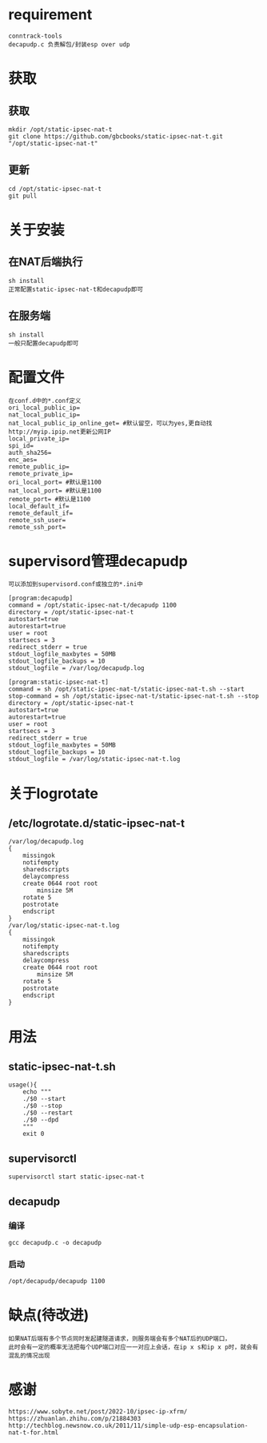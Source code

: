 # requirement
    conntrack-tools
    decapudp.c 负责解包/封装esp over udp

# 获取
## 获取
    mkdir /opt/static-ipsec-nat-t
    git clone https://github.com/gbcbooks/static-ipsec-nat-t.git "/opt/static-ipsec-nat-t"
## 更新
    cd /opt/static-ipsec-nat-t
    git pull

# 关于安装
## 在NAT后端执行
    sh install
    正常配置static-ipsec-nat-t和decapudp即可

## 在服务端
    sh install
    一般只配置decapudp即可
    

# 配置文件
    在conf.d中的*.conf定义
    ori_local_public_ip=
    nat_local_public_ip=
    nat_local_public_ip_online_get= #默认留空，可以为yes,更自动找http://myip.ipip.net更新公网IP
    local_private_ip=
    spi_id=
    auth_sha256=
    enc_aes=
    remote_public_ip=
    remote_private_ip=
    ori_local_port= #默认是1100
    nat_local_port= #默认是1100
    remote_port= #默认是1100
    local_default_if=
    remote_default_if=
    remote_ssh_user=
    remote_ssh_port=

# supervisord管理decapudp
    可以添加到supervisord.conf或独立的*.ini中
    
    [program:decapudp]
    command = /opt/static-ipsec-nat-t/decapudp 1100
    directory = /opt/static-ipsec-nat-t
    autostart=true
    autorestart=true
    user = root
    startsecs = 3
    redirect_stderr = true
    stdout_logfile_maxbytes = 50MB
    stdout_logfile_backups = 10
    stdout_logfile = /var/log/decapudp.log

    [program:static-ipsec-nat-t]
    command = sh /opt/static-ipsec-nat-t/static-ipsec-nat-t.sh --start
    stop-command = sh /opt/static-ipsec-nat-t/static-ipsec-nat-t.sh --stop
    directory = /opt/static-ipsec-nat-t
    autostart=true
    autorestart=true
    user = root
    startsecs = 3
    redirect_stderr = true
    stdout_logfile_maxbytes = 50MB
    stdout_logfile_backups = 10
    stdout_logfile = /var/log/static-ipsec-nat-t.log

# 关于logrotate
## /etc/logrotate.d/static-ipsec-nat-t
    /var/log/decapudp.log
    { 
        missingok
        notifempty
        sharedscripts
        delaycompress
        create 0644 root root 
            minsize 5M
        rotate 5
        postrotate
        endscript
    }
    /var/log/static-ipsec-nat-t.log
    { 
        missingok
        notifempty
        sharedscripts
        delaycompress
        create 0644 root root 
            minsize 5M
        rotate 5
        postrotate
        endscript
    }

# 用法
## static-ipsec-nat-t.sh
    usage(){
        echo """
        ./$0 --start
        ./$0 --stop
        ./$0 --restart
        ./$0 --dpd
        """
        exit 0
## supervisorctl 
    supervisorctl start static-ipsec-nat-t
## decapudp
### 编译
    gcc decapudp.c -o decapudp
### 启动
    /opt/decapudp/decapudp 1100

# 缺点(待改进)
    如果NAT后端有多个节点同时发起建隧道请求，则服务端会有多个NAT后的UDP端口，
    此时会有一定的概率无法把每个UDP端口对应一一对应上会话，在ip x s和ip x p时，就会有混乱的情况出现

# 感谢
    https://www.sobyte.net/post/2022-10/ipsec-ip-xfrm/
    https://zhuanlan.zhihu.com/p/21884303
    http://techblog.newsnow.co.uk/2011/11/simple-udp-esp-encapsulation-nat-t-for.html